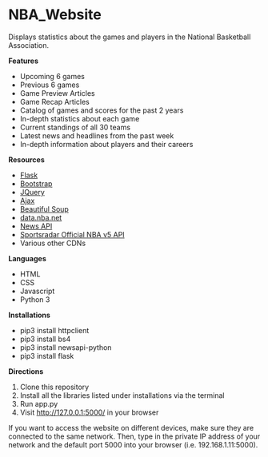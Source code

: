 # NBA_Website
Displays statistics about the games and players in the National Basketball Association.

**Features**
  - Upcoming 6 games
  - Previous 6 games
  - Game Preview Articles
  - Game Recap Articles
  - Catalog of games and scores for the past 2 years
  - In-depth statistics about each game
  - Current standings of all 30 teams
  - Latest news and headlines from the past week
  - In-depth information about players and their careers
 
 **Resources**
  - [Flask](http://flask.pocoo.org/)
  - [Bootstrap](https://getbootstrap.com/)
  - [JQuery](https://jquery.com/)
  - [Ajax](http://api.jquery.com/jquery.ajax/)
  - [Beautiful Soup](https://www.crummy.com/software/BeautifulSoup/bs4/doc/)
  - [data.nba.net](http://data.nba.net/10s/prod/v1/today.json)
  - [News API](https://newsapi.org/)
  - [Sportsradar Official NBA v5 API](https://developer.sportradar.com/docs/read/basketball/NBA_v5)
  - Various other CDNs
  
**Languages**
  - HTML
  - CSS
  - Javascript
  - Python 3

**Installations**
  - pip3 install httpclient
  - pip3 install bs4
  - pip3 install newsapi-python
  - pip3 install flask

**Directions**
1. Clone this repository
2. Install all the libraries listed under installations via the terminal
3. Run app.py
4. Visit http://127.0.0.1:5000/ in your browser
 
If you want to access the website on different devices, make sure they are connected to the same network. Then, type in the private IP address of your network and the default port 5000 into your browser (i.e. 192.168.1.11:5000).
